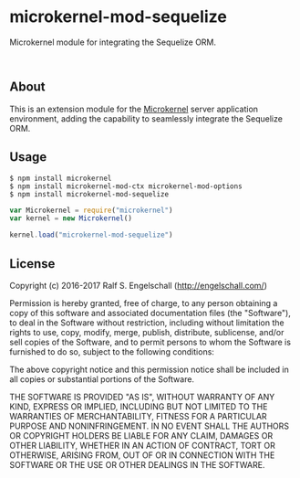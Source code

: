 
microkernel-mod-sequelize
=========================

Microkernel module for integrating the Sequelize ORM.

<p/>
<img src="https://nodei.co/npm/microkernel-mod-sequelize.png?downloads=true&stars=true" alt=""/>

<p/>
<img src="https://david-dm.org/rse/microkernel-mod-sequelize.png" alt=""/>

About
-----

This is an extension module for the
[Microkernel](http://github.com/rse/microkernel) server
application environment, adding the capability to seamlessly
integrate the Sequelize ORM.

Usage
-----

```shell
$ npm install microkernel
$ npm install microkernel-mod-ctx microkernel-mod-options
$ npm install microkernel-mod-sequelize
```

```js
var Microkernel = require("microkernel")
var kernel = new Microkernel()

kernel.load("microkernel-mod-sequelize")
```

License
-------

Copyright (c) 2016-2017 Ralf S. Engelschall (http://engelschall.com/)

Permission is hereby granted, free of charge, to any person obtaining
a copy of this software and associated documentation files (the
"Software"), to deal in the Software without restriction, including
without limitation the rights to use, copy, modify, merge, publish,
distribute, sublicense, and/or sell copies of the Software, and to
permit persons to whom the Software is furnished to do so, subject to
the following conditions:

The above copyright notice and this permission notice shall be included
in all copies or substantial portions of the Software.

THE SOFTWARE IS PROVIDED "AS IS", WITHOUT WARRANTY OF ANY KIND,
EXPRESS OR IMPLIED, INCLUDING BUT NOT LIMITED TO THE WARRANTIES OF
MERCHANTABILITY, FITNESS FOR A PARTICULAR PURPOSE AND NONINFRINGEMENT.
IN NO EVENT SHALL THE AUTHORS OR COPYRIGHT HOLDERS BE LIABLE FOR ANY
CLAIM, DAMAGES OR OTHER LIABILITY, WHETHER IN AN ACTION OF CONTRACT,
TORT OR OTHERWISE, ARISING FROM, OUT OF OR IN CONNECTION WITH THE
SOFTWARE OR THE USE OR OTHER DEALINGS IN THE SOFTWARE.

